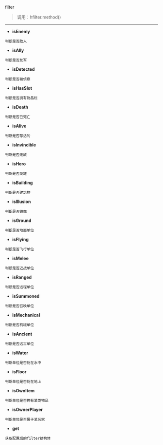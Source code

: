 filter

> 调用：hfilter.method()

---

* **isEnemy**
```
判断是否敌人
```

* **isAlly**
```
判断是否友军
```

* **isDetected**
```
判断是否被侦察
```

* **isHasSlot**
```
判断是否拥有物品栏
```

* **isDeath**
```
判断是否已死亡
```

* **isAlive**
```
判断是否存活的
```

* **isInvincible**
```
判断是否无敌
```

* **isHero**
```
判断是否英雄
```

* **isBuilding**
```
判断是否建筑物
```

* **isIllusion**
```
判断是否镜像
```

* **isGround**
```
判断是否地面单位
```

* **isFlying**
```
判断是否飞行单位
```

* **isMelee**
```
判断是否近战单位
```

* **isRanged**
```
判断是否远程单位
```

* **isSummoned**
```
判断是否召唤单位
```

* **isMechanical**
```
判断是否机械单位
```

* **isAncient**
```
判断是否远古单位
```

* **isWater**
```
判断单位是否处在水中
```

* **isFloor**
```
判断单位是否处在地上
```

* **isOwnItem**
```
判断单位是否拥有某类物品
```

* **isOwnerPlayer**
```
判断单位是否属于某玩家
```

* **get**
```
获取配置后的filter结构体
```

